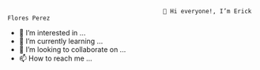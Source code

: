                                                 👋 Hi everyone!, I’m Erick Flores Perez


- 👀 I’m interested in ...
- 🌱 I’m currently learning ...
- 💞️ I’m looking to collaborate on ...
- 📫 How to reach me ...
